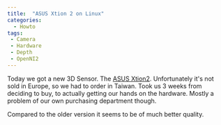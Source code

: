 ```yaml
---
title:  "ASUS Xtion 2 on Linux"
categories:
  - Howto
tags:
 - Camera
 - Hardware
 - Depth
 - OpenNI2
---
```

Today we got a new 3D Sensor.
The [ASUS Xtion2](https://www.asus.com/3D-Sensor/Xtion-2/).
Unfortunately it's not sold in Europe, so we had to order in Taiwan.
Took us 3 weeks from deciding to buy, to actually getting our hands on the hardware.
Mostly a problem of our own purchasing department though.

Compared to the older version it seems to be of much better quality.
